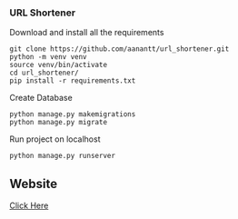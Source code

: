 ### URL Shortener

Download and install all the requirements
```
git clone https://github.com/aanantt/url_shortener.git
python -m venv venv
source venv/bin/activate
cd url_shortener/
pip install -r requirements.txt
```

Create Database
```
python manage.py makemigrations
python manage.py migrate
```

Run project on localhost

```
python manage.py runserver
```

## Website
[Click Here](https://shortlinkproject.herokuapp.com/)

